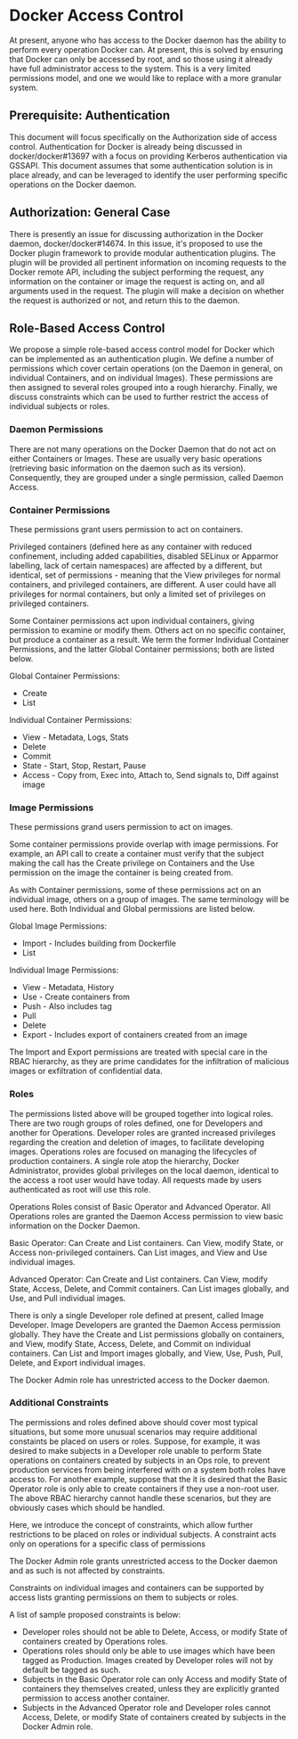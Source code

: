 # Docker Access Control
At present, anyone who has access to the Docker daemon has the ability to
perform every operation Docker can. At present, this is solved by ensuring
that Docker can only be accessed by root, and so those using it already have
full administrator access to the system. This is a very limited permissions
model, and one we would like to replace with a more granular system.

## Prerequisite: Authentication
This document will focus specifically on the Authorization side of access
control. Authentication for Docker is already being discussed in
docker/docker#13697 with a focus on providing Kerberos authentication via
GSSAPI. This document assumes that some authentication solution is in place
already, and can be leveraged to identify the user performing specific
operations on the Docker daemon.

## Authorization: General Case
There is presently an issue for discussing authorization in the Docker daemon,
docker/docker#14674. In this issue, it's proposed to use the Docker plugin
framework to provide modular authentication plugins. The plugin will be
provided all pertinent information on incoming requests to the Docker remote
API, including the subject performing the request, any information on the
container or image the request is acting on, and all arguments used in the
request. The plugin will make a decision on whether the request is authorized or
not, and return this to the daemon.

## Role-Based Access Control
We propose a simple role-based access control model for Docker which can be
implemented as an authentication plugin. We define a number of permissions
which cover certain operations (on the Daemon in general, on individual
Containers, and on individual Images). These permissions are then assigned to
several roles grouped into a rough hierarchy. Finally, we discuss constraints
which can be used to further restrict the access of individual subjects or
roles.
<!---
This section may be too short. Consider expanding
-->

### Daemon Permissions
There are not many operations on the Docker Daemon that do not act on either
Containers or Images. These are usually very basic operations (retrieving basic
information on the daemon such as its version). Consequently, they are grouped
under a single permission, called Daemon Access.
<!---
Again, may be too short, consider expanding
-->

### Container Permissions
These permissions grant users permission to act on containers.

<!---
Following paragraph wording is awkward, consider revision
-->
Privileged containers (defined here as any container with reduced confinement,
including added capabilities, disabled SELinux or Apparmor labelling, lack of
certain namespaces) are affected by a different, but identical, set of
permissions - meaning that the View privileges for normal containers, and
privileged containers, are different. A user could have all privileges for
normal containers, but only a limited set of privileges on privileged
containers.

Some Container permissions act upon individual containers, giving permission to
examine or modify them. Others act on no specific container, but produce a
container as a result. We term the former Individual Container Permissions, and
the latter Global Container permissions; both are listed below.

Global Container Permissions:
* Create
* List

Individual Container Permissions:
* View - Metadata, Logs, Stats
* Delete
* Commit
* State - Start, Stop, Restart, Pause
* Access - Copy from, Exec into, Attach to, Send signals to, Diff against image

### Image Permissions
These permissions grand users permission to act on images.

Some container permissions provide overlap with image permissions. For example,
an API call to create a container must verify that the subject making the call
has the Create privilege on Containers and the Use permission on the image the
container is being created from.

As with Container permissions, some of these permissions act on an individual
image, others on a group of images. The same terminology will be used here. Both
Individual and Global permissions are listed below.

Global Image Permissions:
* Import - Includes building from Dockerfile
* List

Individual Image Permissions:
* View - Metadata, History
* Use - Create containers from
* Push - Also includes tag
* Pull
* Delete
* Export - Includes export of containers created from an image

The Import and Export permissions are treated with special care in the RBAC
hierarchy, as they are prime candidates for the infiltration of malicious images
or exfiltration of confidential data.

### Roles
The permissions listed above will be grouped together into logical roles. There
are two rough groups of roles defined, one for Developers and another for Operations.
Developer roles are granted increased privileges regarding the creation and
deletion of images, to facilitate developing images. Operations roles are focused
on managing the lifecycles of production containers. A single role atop the
hierarchy, Docker Administrator, provides global privileges on the local daemon,
identical to the access a root user would have today. All requests made by users
authenticated as root will use this role.

Operations Roles consist of Basic Operator and Advanced Operator. All
Operations roles are granted the Daemon Access permission to view basic
information on the Docker Daemon.

Basic Operator: Can Create and List containers. Can View, modify State, or
Access non-privileged containers. Can List images, and View and Use individual
images.

Advanced Operator: Can Create and List containers. Can View, modify State,
Access, Delete, and Commit containers. Can List images globally, and
Use, and Pull individual images.

There is only a single Developer role defined at present, called Image
Developer. Image Developers are granted the Daemon Access permission globally.
They have the Create and List permissions globally on containers, and View,
modify State, Access, Delete, and Commit on individual containers. Can List
and Import images globally, and View, Use, Push, Pull, Delete, and Export
individual images.

The Docker Admin role has unrestricted access to the Docker daemon.

### Additional Constraints
The permissions and roles defined above should cover most typical situations,
but some more unusual scenarios may require additional constaints be placed on
users or roles. Suppose, for example, it was desired to make subjects in a
Developer role unable to perform State operations on containers created by
subjects in an Ops role, to prevent production services from being interfered
with on a system both roles have access to. For another example, suppose that
the it is desired that the Basic Operator role is only able to create containers
if they use a non-root user. The above RBAC hierarchy cannot handle these
scenarios, but they are obviously cases which should be handled.

Here, we introduce the concept of constraints, which allow further restrictions
to be placed on roles or individual subjects. A constraint acts only on
operations for a specific class of permissions

The Docker Admin role grants unrestricted access to the Docker daemon and as
such is not affected by constraints.

Constraints on individual images and containers can be supported by access lists
granting permissions on them to subjects or roles.

A list of sample proposed constraints is below:
* Developer roles should not be able to Delete, Access, or modify State of
containers created by Operations roles.
* Operations roles should only be able to use images which have been tagged as
Production. Images created by Developer roles will not by default be tagged as
such.
* Subjects in the Basic Operator role can only Access and modify State of
containers they themselves created, unless they are explicitly granted
permission to access another container.
* Subjects in the Advanced Operator role and Developer roles cannot Access,
Delete, or modify State of containers created by subjects in the Docker Admin
role.
